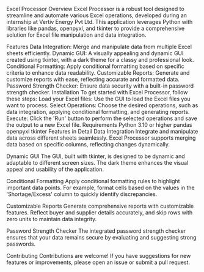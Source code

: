 Excel Processor
Overview
Excel Processor is a robust tool designed to streamline and automate various Excel operations, developed during an internship at Vertiv Energy Pvt Ltd. This application leverages Python with libraries like pandas, openpyxl, and tkinter to provide a comprehensive solution for Excel file manipulation and data integration.

Features
Data Integration: Merge and manipulate data from multiple Excel sheets efficiently.
Dynamic GUI: A visually appealing and dynamic GUI created using tkinter, with a dark theme for a classy and professional look.
Conditional Formatting: Apply conditional formatting based on specific criteria to enhance data readability.
Customizable Reports: Generate and customize reports with ease, reflecting accurate and formatted data.
Password Strength Checker: Ensure data security with a built-in password strength checker.
Installation
To get started with Excel Processor, follow these steps:
Load your Excel files: Use the GUI to load the Excel files you want to process.
Select Operations: Choose the desired operations, such as data integration, applying conditional formatting, and generating reports.
Execute: Click the 'Run' button to perform the selected operations and save the output to a new Excel file.
Requirements
Python 3.10 or higher
pandas
openpyxl
tkinter
Features in Detail
Data Integration
Integrate and manipulate data across different sheets seamlessly. Excel Processor supports merging data based on specific columns, reflecting changes dynamically.

Dynamic GUI
The GUI, built with tkinter, is designed to be dynamic and adaptable to different screen sizes. The dark theme enhances the visual appeal and usability of the application.

Conditional Formatting
Apply conditional formatting rules to highlight important data points. For example, format cells based on the values in the 'Shortage/Excess' column to quickly identify discrepancies.

Customizable Reports
Generate comprehensive reports with customizable features. Reflect buyer and supplier details accurately, and skip rows with zero units to maintain data integrity.

Password Strength Checker
The integrated password strength checker ensures that your data remains secure by evaluating and suggesting strong passwords.

Contributing
Contributions are welcome! If you have suggestions for new features or improvements, please open an issue or submit a pull request.
